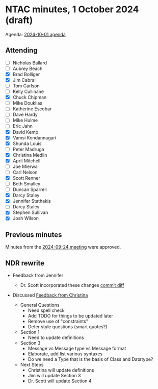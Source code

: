 # NTAC minutes, 1 October 2024 (draft)

Agenda: [2024-10-01 agenda](2024-10-201-agenda.md)

## Attending

- [ ] Nicholas Ballard
- [ ] Aubrey Beach
- [x] Brad Bolliger
- [x] Jim Cabral
- [ ] Tom Carlson
- [ ] Kelly Cullinane
- [x] Chuck Chipman
- [ ] Mike Douklias
- [ ] Katherine Escobar
- [ ] Dave Hardy
- [ ] Mike Hulme
- [ ] Eric Jahn
- [x] David Kemp
- [x] Vamsi Kondannagari
- [x] Shunda Louis
- [ ] Peter Madruga
- [x] Christina Medlin
- [x] April Mitchell
- [ ] Joe Mierwa
- [ ] Carl Nelson
- [x] Scott Renner
- [ ] Beth Smalley
- [ ] Duncan Sparrell
- [x] Darcy Staley 
- [x] Jennifer Stathakis
- [ ] Darcy Staley
- [x] Stephen Sullivan
- [x] Josh Wilson

## Previous minutes

Minutes from the [2024-09-24 meeting](2024-09-24-minutes.md) were approved.

## NDR rewrite
- Feedback from Jennifer
    - Dr. Scott incorporated these changes [commit diff](https://github.com/niemopen/niem-naming-design-rules/commit/9127313c4f38b3e504890bd79576452d93e577c8)

- Discussed [Feedback from Christina](https://github.com/niemopen/niem-naming-design-rules/blob/dev/ndr-feedback.md)
    - General Questions
        - Need spell check
        - Add TODO for things to be updated later
        - Remove use of "constraints"
        - Defer style questions (smart quotes?)
    - Section 1
        -  Need to update definitions
    - Section 3
        - Message vs Message type vs Message format
        - Elaborate, add list various syntaxes
        - Do we need a Type that is the basis of Class and Datatype?
    - Next Steps
        - Christina will update definitions
        - Jim will update Section 3
        - Dr. Scott will update Section 4

